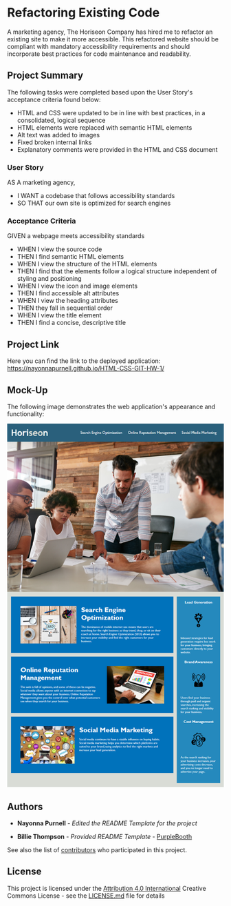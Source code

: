 # Refactoring Existing Code

A marketing agency, The Horiseon Company has hired me to refactor an existing site to make it more accessible.
This refactored website should be compliant with mandatory accessibility requirements and should incorporate best practices for code maintenance and readability.
## Project Summary

The following tasks were completed based upon the User Story's acceptance criteria found below:
* HTML and CSS were updated to be in line with best practices, in a consolidated, logical sequence
* HTML elements were replaced with semantic HTML elements
* Alt text was added to images
* Fixed broken internal links
* Explanatory comments were provided in the HTML and CSS document



### User Story

AS A marketing agency,
* I WANT a codebase that follows accessibility standards
* SO THAT our own site is optimized for search engines

### Acceptance Criteria

GIVEN a webpage meets accessibility standards
* WHEN I view the source code
* THEN I find semantic HTML elements
* WHEN I view the structure of the HTML elements
* THEN I find that the elements follow a logical structure independent of styling and positioning
* WHEN I view the icon and image elements
* THEN I find accessible alt attributes
* WHEN I view the heading attributes
* THEN they fall in sequential order
* WHEN I view the title element
* THEN I find a concise, descriptive title


## Project Link
Here you can find the link to the deployed application:
https://nayonnapurnell.github.io/HTML-CSS-GIT-HW-1/


## Mock-Up

The following image demonstrates the web application's appearance and functionality:

![Note: This layout is designed for desktop viewing, you may notice that some of the elements don't look exactly like the mock-up at a resolution smaller than 768px.](./assets/images/hero-image.png)

## Authors

* **Nayonna Purnell** - *Edited the README Template for the project*

* **Billie Thompson** - *Provided README Template* - [PurpleBooth](https://github.com/PurpleBooth)

See also the list of [contributors](https://github.com/PurpleBooth/a-good-readme-template/contributors) who participated in this project.

## License

This project is licensed under the [Attribution 4.0 International](LICENSE.md) Creative Commons License - see the [LICENSE.md](LICENSE.md) file for details


